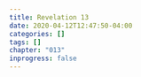 ```yaml
---
title: Revelation 13
date: 2020-04-12T12:47:50-04:00
categories: []
tags: []
chapter: "013"
inprogress: false
---
```


